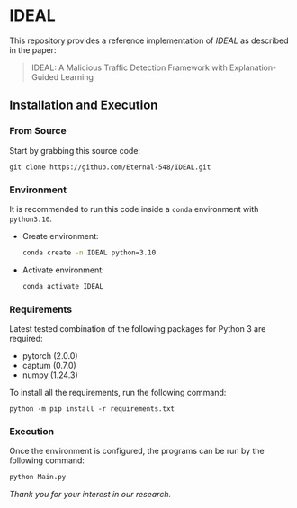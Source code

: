 # IDEAL

This repository provides a reference implementation of *IDEAL* as described in the paper:<br>

> IDEAL: A Malicious Traffic Detection Framework with Explanation-Guided Learning<br>

## Installation and Execution

### From Source

Start by grabbing this source code:

```
git clone https://github.com/Eternal-548/IDEAL.git
```

### Environment

It is recommended to run this code inside a `conda` environment with `python3.10`.

- Create environment:

  ```sh
  conda create -n IDEAL python=3.10
  ```

- Activate environment:

  ```sh
  conda activate IDEAL
  ```

### Requirements

Latest tested combination of the following packages for Python 3 are required:

- pytorch (2.0.0)
- captum (0.7.0)
- numpy (1.24.3)

To install all the requirements, run the following command:

```
python -m pip install -r requirements.txt
```

### Execution

Once the environment is configured, the programs can be run by the following command:

   ```sh
 python Main.py
   ```

*Thank you for your interest in our research.*
